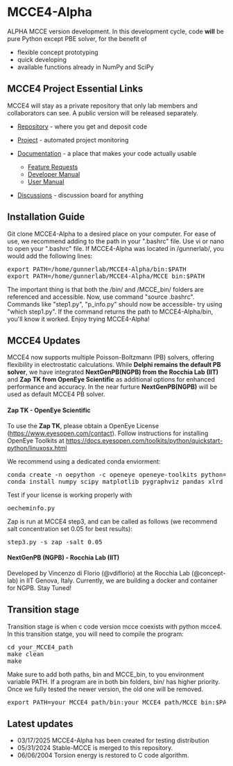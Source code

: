 # MCCE4-Alpha

ALPHA MCCE version development. In this development cycle, code **will** be pure Python except PBE solver, for the benefit of
* flexible concept prototyping
* quick developing
* available functions already in NumPy and SciPy

## MCCE4 Project Essential Links

MCCE4 will stay as a private repository that only lab members and collaborators can see. A public version will be released separately. 

* [Repository](https://github.com/GunnerLab/MCCE4) - where you get and deposit code
* [Project](https://github.com/orgs/GunnerLab/projects/4) - automated project monitoring
* [Documentation](doc) - a place that makes your code actually usable
  * [Feature Requests](doc/Features.md)
  * [Developer Manual](doc/DevManual.md)
  * [User Manual](doc/UserManual.md)

* [Discussions](https://github.com/GunnerLab/MCCE4/discussions) - discussion board for anything

## Installation Guide

Git clone MCCE4-Alpha to a desired place on your computer. For ease of use, we recommend adding to the path in your ".bashrc" file. Use vi or nano to open your ".bashrc" file. If MCCE4-Alpha was located in /gunnerlab/, you would add the following lines:

<pre>
export PATH=/home/gunnerlab/MCCE4-Alpha/bin:$PATH
export PATH=/home/gunnerlab/MCCE4-Alpha/MCCE_bin:$PATH
</pre>

The important thing is that both the /bin/ and /MCCE_bin/ folders are referenced and accessible. Now, use command "source .bashrc". Commands like "step1.py", "p_info.py" should now be accessible- try using "which step1.py". If the command returns the path to MCCE4-Alpha/bin, you'll know it worked. 
Enjoy trying MCCE4-Alpha!

## MCCE4 Updates
MCCE4 now supports multiple Poisson-Boltzmann (PB) solvers, offering flexibility in electrostatic calculations. 
While **Delphi remains the default PB solver**, we have integrated **NextGenPB(NGPB) from the Rocchia Lab (IIT)** and **Zap TK from OpenEye Scientific** as additional options for enhanced performance and accuracy.
In the near furture **NextGenPB(NGPB)** will be used as default MCCE4 PB solver.

#### Zap TK - OpenEye Scientific 
To use the **Zap TK**, please obtain a OpenEye License (https://www.eyesopen.com/contact).
Follow instructions for installing OpenEye Toolkits at https://docs.eyesopen.com/toolkits/python/quickstart-python/linuxosx.html

We recommend using a dedicated conda enviorment:

<pre>
conda create -n oepython -c openeye openeye-toolkits python=3.10
conda install numpy scipy matplotlib pygraphviz pandas xlrd openpyxl requests
</pre>

Test if your license is working properly with 
<pre>
oecheminfo.py
</pre> 

Zap is run at MCCE4 step3, and can be called as follows (we recommend salt concentration set 0.05 for best results):
<pre>
step3.py -s zap -salt 0.05
</pre> 

#### NextGenPB (NGPB) - Rocchia Lab (IIT)
Developed by Vincenzo di Florio (@vdiflorio) at the Rocchia Lab (@concept-lab) in IIT Genova, Italy. 
Currently, we are building a docker and container for NGPB. Stay Tuned!

## Transition stage
Transition stage is when c code version mcce coexists with python mcce4. In this transition statge, you will need to compile the program:

<pre>
cd your_MCCE4_path
make clean
make
</pre>

Make sure to add both paths, bin and MCCE_bin, to you environment variable PATH. If a program are in both bin folders, bin/ has higher priority. Once we fully tested the newer version, the old one will be removed. 
<pre>
export PATH=your_MCCE4_path/bin:your_MCCE4_path/MCCE_bin:$PATH
</pre>

## Latest updates
- 03/17/2025 MCCE4-Alpha has been created for testing distribution
- 05/31/2024 Stable-MCCE is merged to this repository.
- 06/06/2004 Torsion energy is restored to C code algorithm.
